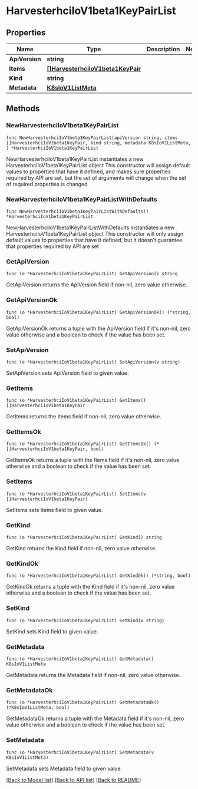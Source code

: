 # HarvesterhciIoV1beta1KeyPairList

## Properties

Name | Type | Description | Notes
------------ | ------------- | ------------- | -------------
**ApiVersion** | **string** |  | 
**Items** | [**[]HarvesterhciIoV1beta1KeyPair**](HarvesterhciIoV1beta1KeyPair.md) |  | 
**Kind** | **string** |  | 
**Metadata** | [**K8sIoV1ListMeta**](K8sIoV1ListMeta.md) |  | 

## Methods

### NewHarvesterhciIoV1beta1KeyPairList

`func NewHarvesterhciIoV1beta1KeyPairList(apiVersion string, items []HarvesterhciIoV1beta1KeyPair, kind string, metadata K8sIoV1ListMeta, ) *HarvesterhciIoV1beta1KeyPairList`

NewHarvesterhciIoV1beta1KeyPairList instantiates a new HarvesterhciIoV1beta1KeyPairList object
This constructor will assign default values to properties that have it defined,
and makes sure properties required by API are set, but the set of arguments
will change when the set of required properties is changed

### NewHarvesterhciIoV1beta1KeyPairListWithDefaults

`func NewHarvesterhciIoV1beta1KeyPairListWithDefaults() *HarvesterhciIoV1beta1KeyPairList`

NewHarvesterhciIoV1beta1KeyPairListWithDefaults instantiates a new HarvesterhciIoV1beta1KeyPairList object
This constructor will only assign default values to properties that have it defined,
but it doesn't guarantee that properties required by API are set

### GetApiVersion

`func (o *HarvesterhciIoV1beta1KeyPairList) GetApiVersion() string`

GetApiVersion returns the ApiVersion field if non-nil, zero value otherwise.

### GetApiVersionOk

`func (o *HarvesterhciIoV1beta1KeyPairList) GetApiVersionOk() (*string, bool)`

GetApiVersionOk returns a tuple with the ApiVersion field if it's non-nil, zero value otherwise
and a boolean to check if the value has been set.

### SetApiVersion

`func (o *HarvesterhciIoV1beta1KeyPairList) SetApiVersion(v string)`

SetApiVersion sets ApiVersion field to given value.


### GetItems

`func (o *HarvesterhciIoV1beta1KeyPairList) GetItems() []HarvesterhciIoV1beta1KeyPair`

GetItems returns the Items field if non-nil, zero value otherwise.

### GetItemsOk

`func (o *HarvesterhciIoV1beta1KeyPairList) GetItemsOk() (*[]HarvesterhciIoV1beta1KeyPair, bool)`

GetItemsOk returns a tuple with the Items field if it's non-nil, zero value otherwise
and a boolean to check if the value has been set.

### SetItems

`func (o *HarvesterhciIoV1beta1KeyPairList) SetItems(v []HarvesterhciIoV1beta1KeyPair)`

SetItems sets Items field to given value.


### GetKind

`func (o *HarvesterhciIoV1beta1KeyPairList) GetKind() string`

GetKind returns the Kind field if non-nil, zero value otherwise.

### GetKindOk

`func (o *HarvesterhciIoV1beta1KeyPairList) GetKindOk() (*string, bool)`

GetKindOk returns a tuple with the Kind field if it's non-nil, zero value otherwise
and a boolean to check if the value has been set.

### SetKind

`func (o *HarvesterhciIoV1beta1KeyPairList) SetKind(v string)`

SetKind sets Kind field to given value.


### GetMetadata

`func (o *HarvesterhciIoV1beta1KeyPairList) GetMetadata() K8sIoV1ListMeta`

GetMetadata returns the Metadata field if non-nil, zero value otherwise.

### GetMetadataOk

`func (o *HarvesterhciIoV1beta1KeyPairList) GetMetadataOk() (*K8sIoV1ListMeta, bool)`

GetMetadataOk returns a tuple with the Metadata field if it's non-nil, zero value otherwise
and a boolean to check if the value has been set.

### SetMetadata

`func (o *HarvesterhciIoV1beta1KeyPairList) SetMetadata(v K8sIoV1ListMeta)`

SetMetadata sets Metadata field to given value.



[[Back to Model list]](../README.md#documentation-for-models) [[Back to API list]](../README.md#documentation-for-api-endpoints) [[Back to README]](../README.md)


